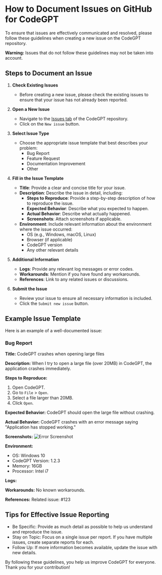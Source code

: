 # How to Document Issues on GitHub for CodeGPT

To ensure that issues are effectively communicated and resolved, please follow these guidelines when creating a new issue on the CodeGPT repository.

 **Warning:** Issues that do not follow these guidelines may not be taken into account.


## Steps to Document an Issue

1. **Check Existing Issues**
   - Before creating a new issue, please check the existing issues to ensure that your issue has not already been reported.

2. **Open a New Issue**
   - Navigate to the [Issues tab](https://github.com/davila7/code-gpt-docs/issues/) of the CodeGPT repository.
   - Click on the `New issue` button.

3. **Select Issue Type**
   - Choose the appropriate issue template that best describes your problem:
     - Bug Report
     - Feature Request
     - Documentation Improvement
     - Other

4. **Fill in the Issue Template**
   - **Title**: Provide a clear and concise title for your issue.
   - **Description**: Describe the issue in detail, including:
     - **Steps to Reproduce**: Provide a step-by-step description of how to reproduce the issue.
     - **Expected Behavior**: Describe what you expected to happen.
     - **Actual Behavior**: Describe what actually happened.
     - **Screenshots**: Attach screenshots if applicable.
   - **Environment**: Include relevant information about the environment where the issue occurred:
     - OS (e.g., Windows, macOS, Linux)
     - Browser (if applicable)
     - CodeGPT version
     - Any other relevant details

5. **Additional Information**
   - **Logs**: Provide any relevant log messages or error codes.
   - **Workarounds**: Mention if you have found any workarounds.
   - **References**: Link to any related issues or discussions.

6. **Submit the Issue**
   - Review your issue to ensure all necessary information is included.
   - Click the `Submit new issue` button.

## Example Issue Template

Here is an example of a well-documented issue:

### Bug Report

**Title:** CodeGPT crashes when opening large files

**Description:**
When I try to open a large file (over 20MB) in CodeGPT, the application crashes immediately.

**Steps to Reproduce:**
1. Open CodeGPT.
2. Go to `File` > `Open`.
3. Select a file larger than 20MB.
4. Click `Open`.

**Expected Behavior:**
CodeGPT should open the large file without crashing.

**Actual Behavior:**
CodeGPT crashes with an error message saying "Application has stopped working."

**Screenshots:**
![Error Screenshot](link_to_screenshot)

**Environment:**
- OS: Windows 10
- CodeGPT Version: 1.2.3
- Memory: 16GB
- Processor: Intel i7

**Logs:**

**Workarounds:**
No known workarounds.

**References:**
Related issue: #123

## Tips for Effective Issue Reporting
- Be Specific: Provide as much detail as possible to help us understand and reproduce the issue.
- Stay on Topic: Focus on a single issue per report. If you have multiple issues, create separate reports for each.
- Follow Up: If more information becomes available, update the issue with new details.

By following these guidelines, you help us improve CodeGPT for everyone. Thank you for your contribution!